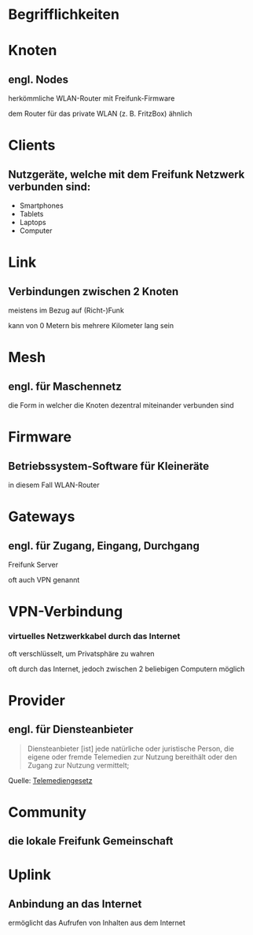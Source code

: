 # Begrifflichkeiten


# Knoten
## engl. Nodes
herk&ouml;mmliche WLAN-Router mit Freifunk-Firmware

dem Router f&uuml;r das private WLAN (z. B. FritzBox) &auml;hnlich


# Clients
## Nutzger&auml;te, welche mit dem Freifunk Netzwerk verbunden sind:
* Smartphones
* Tablets
* Laptops
* Computer


# Link
## Verbindungen zwischen 2 Knoten
meistens im Bezug auf (Richt-)Funk

kann von 0 Metern bis mehrere Kilometer lang sein


# Mesh
## engl. f&uuml;r Maschennetz
die Form in welcher die Knoten dezentral miteinander verbunden sind


# Firmware
## Betriebssystem-Software f&uuml;r Kleiner&auml;te
in diesem Fall WLAN-Router


# Gateways
## engl. f&uuml;r Zugang, Eingang, Durchgang
Freifunk Server

oft auch VPN genannt


# VPN-Verbindung
### virtuelles Netzwerkkabel durch das Internet
oft verschl&uuml;sselt, um Privatsph&auml;re zu wahren

oft durch das Internet, jedoch zwischen 2 beliebigen Computern m&ouml;glich


# Provider
## engl. f&uuml;r Diensteanbieter
> Diensteanbieter [ist] jede nat&uuml;rliche oder juristische Person, die eigene oder fremde Telemedien zur Nutzung bereith&auml;lt oder den Zugang zur Nutzung vermittelt;

Quelle: [Telemediengesetz](http://www.gesetze-im-internet.de/tmg/__2.html)


# Community
## die lokale Freifunk Gemeinschaft


# Uplink
## Anbindung an das Internet
erm&ouml;glicht das Aufrufen von Inhalten aus dem Internet
